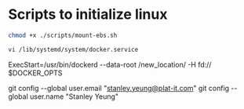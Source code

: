 # Scripts to initialize linux

```sh
chmod +x ./scripts/mount-ebs.sh 
```

```sh
vi /lib/systemd/system/docker.service
```

ExecStart=/usr/bin/dockerd --data-root /new_location/ -H fd:// $DOCKER_OPTS

git config --global user.email "stanley.yeung@plat-it.com"
  git config --global user.name "Stanley Yeung"